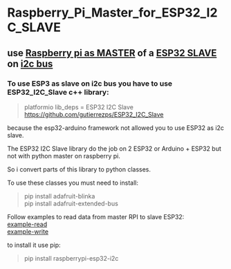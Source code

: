 # Raspberry_Pi_Master_for_ESP32_I2C_SLAVE
## use <u><b>Raspberry pi as MASTER</b></u> of a <u><b>ESP32 SLAVE</b></u> on <u><b>i2c bus</b></u>

### To use ESP3 as slave on i2c bus you have to use ESP32_I2C_Slave c++ library:
> platformio lib_deps = ESP32 I2C Slave
> https://github.com/gutierrezps/ESP32_I2C_Slave

because the esp32-arduino framework not allowed you to use ESP32 as i2c slave.

The ESP32 I2C Slave library do the job on 2 ESP32 or Arduino + ESP32 but not with python master on raspberry pi.

So i convert parts of this library to python classes.

To use these classes you must need to install:

>pip install adafruit-blinka<br>
>pip install adafruit-extended-bus


Follow examples to read data from master RPI to slave ESP32:<br>
[example-read](/example/raspberry_pi_read_esp32.py)<br>
[example-write](/example/raspberry_pi_write_esp32.py)


to install it use pip:
>pip install raspberrypi-esp32-i2c